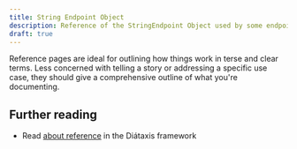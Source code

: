 ```yaml
---
title: String Endpoint Object
description: Reference of the StringEndpoint Object used by some endpoints
draft: true
---
```


Reference pages are ideal for outlining how things work in terse and clear terms.
Less concerned with telling a story or addressing a specific use case, they should give a comprehensive outline of what you're documenting.

## Further reading

- Read [about reference](https://diataxis.fr/reference/) in the Diátaxis framework
<!-- TODO: finish page -->
